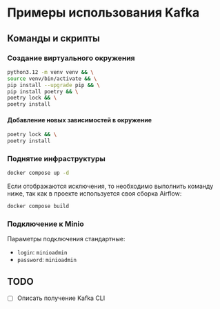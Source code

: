 # Примеры использования Kafka

## Команды и скрипты

### Создание виртуального окружения

```bash
python3.12 -m venv venv && \
source venv/bin/activate && \
pip install --upgrade pip && \
pip install poetry && \
poetry lock && \
poetry install
```

#### Добавление новых зависимостей в окружение

```bash
poetry lock && \
poetry install
```

### Поднятие инфраструктуры

```bash
docker compose up -d
```

Если отображаются исключения, то необходимо выполнить команду ниже, так как в проекте используется своя сборка Airflow:

```bash
docker compose build
```

### Подключение к Minio

Параметры подключения стандартные:

- `login`: `minioadmin`
- `password`: `minioadmin`

## TODO

- [ ] Описать получение Kafka CLI